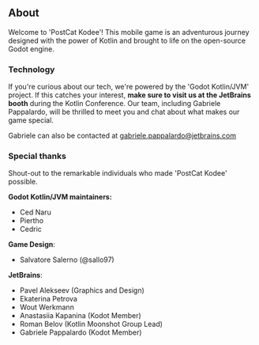 ## About

Welcome to 'PostCat Kodee'! This mobile game is an adventurous journey designed with the power 
of Kotlin and brought to life on the open-source Godot engine.

### Technology

If you're curious about our tech, we're powered by the 'Godot Kotlin/JVM' project. 
If this catches your interest, **make sure to visit us at the JetBrains booth** during 
the Kotlin Conference. Our team, including Gabriele Pappalardo, will be thrilled 
to meet you and chat about what makes our game special. 

Gabriele can also be contacted at 
[gabriele.pappalardo@jetbrains.com](mailto:gabriele.pappalardo@jetbrains.com)

### Special thanks

Shout-out to the remarkable individuals who made 'PostCat Kodee' possible.

**Godot Kotlin/JVM maintainers:**
* Ced Naru
* Piertho
* Cedric

**Game Design**:
* Salvatore Salerno (@sallo97)

**JetBrains**:
* Pavel Alekseev (Graphics and Design)
* Ekaterina Petrova 
* Wout Werkmann
* Anastasiia Kapanina (Kodot Member)
* Roman Belov (Kotlin Moonshot Group Lead)
* Gabriele Pappalardo (Kodot Member)
